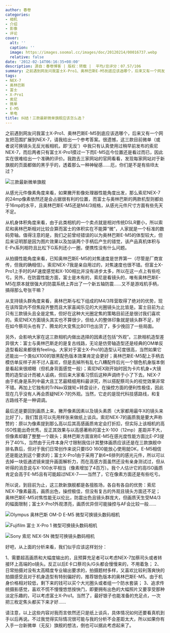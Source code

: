```yaml
---
author: 春卷
categories:
- 相机
- 介绍
- 影像
- 评论
cover:
  alt: ''
  caption: ''
  image: https://images.soomal.cc/images/doc/20120214/00016737.webp
  relative: false
date: '2012-02-14T06:16:35+08:00'
description: 源自：春卷博客 | 版权：转载 |  平均/总评分：07.57/106
summary: 之前遇到网友问我富士X-Pro1、奥林巴斯E-M5到底应该选哪个，后来又有一个网友把范围扩展到NEX-7，请我给出一个参考答案。很遗憾，这三款目前微单（或者说可换镜头无反光板相机，即‘无反’）中我只有认真使用过稍早前发布的索尼NEX-7，而后两者只有富士X-Pro1摸过一下而E-M5迄今位置还是看过而已，因此实在很难……
tags:
- NEX-7
- 奥林巴斯
- 富士
- X-Pro1
- 索尼
- 微单
- E-M5
- 单电
title: 纠结！三款最新微单旗舰应该怎么选？
---
```


之前遇到网友问我富士X-Pro1、奥林巴斯E-M5到底应该选哪个，后来又有一个网友把范围扩展到NEX-7，请我给出一个参考答案。很遗憾，这三款目前微单（或者说可换镜头无反光板相机，即‘无反’）中我只有认真使用过稍早前发布的索尼NEX-7，而后两者只有富士X-Pro1摸过一下而E-M5迄今位置还是看过而已，因此实在很难给出一个准确的评价。我跑去三家网站的官网看看，发现每家网站对于新旗舰的页面都做的黑乎乎的，透着那么一种神秘感……厄，你们是不是有些IB太过？

![三款最新微单旗舰](https://images.soomal.cc/images/doc/20120214/00016737.webp)





从感光元件像素角度来看，如果撇开影像处理器性能角度出发，那么索尼NEX-7的24mp像素依然还是会占据很有利的位置，而富士与奥林巴斯的两款机型则都处于16mp的水平，且奥林巴斯E-M5还是M4/3规格，从感光元件尺寸方面有些先天不足。

从机身体积角度来看，由于此类相机的一个卖点就是相对传统DSLR要小，所以索尼和奥林巴斯相对比较合算而富士的体积实在不能算“微”，人家就是一个标准的数码旁轴。值得注意的是，我们之前曾经错误的以为奥林巴斯E-M5的体型较大，但后来证明那是因为图片效果以及加装两个手柄后产生的错觉，该产品真机体积与E-Px系列相符且比松下G系列还小一圈，便携性没有什么问题。

从拍摄性能角度来看，已知奥林巴斯E-M5的对焦速度是世界第一（尽管是厂商宣传，但我的确相信）。索尼NEX-7我是亲自用过的，对焦速度也很不错。但富士X-Pro1上手时的AF速度感觉和X-100相比并没有进步太多，所以在这一点上有些吃亏。另外，在防震性能方面，富士是木有的，索尼是看镜头的，唯有奥林巴斯E-M5在原本就很强大的防震系统上弄出了一个新五轴防震……又不是游戏机手柄，搞得那么夸张干嘛？

从支持镜头群角度来看，奥林巴斯与松下组成的M4/3阵营取得了绝对的优势，现在该阵营内不但焦段齐整而且大家喜闻乐见的大光圈镜头比比皆是。富士目前为止只有三款镜头且全是定焦，但好在这种大光圈定焦的策略目前还是很讨我们喜欢的。索尼NEX方面镜头其实也不算很少，但给人的整体印象就是镜头群不足，好在如今蔡司头也有了、腾龙的大变焦比B011也出货了，多少挽回了一些局面。

另外，会影响大家在这三款相机内做出选择的因素还包括“外观”。三款相机造型差异很大：富士与奥林巴斯走的是复古线路，无论是仿旁轴造型还是经典的OM单反造型看起来都很有feeling。大家对于富士X-Pro1的造型认可度很高，当然如果它还能出一个类似X100的银黑配色版本效果肯定会更好；奥林巴斯E-M5配上手柄去模仿单反样子并不讨人喜欢，但是去掉所有乱七八糟配件后光一个银色机身版本倒是看起来很顺眼（但机身背面感觉一般）；索尼NEX刚开始时因为卡片机身+大镜筒的造型设计而被人诟病，但后来大家看习惯后这种声调终于小了下去。NEX-7由于机身是系列中最大且工艺最精细用料最讲究，所以搭配蔡司头的视觉效果非常不错。再加上它独有的TriNav双拨轮+转盘设计，在操控方面的便利性极佳，因此现在几乎没有人再会质疑NEX-7的外观。当然，它走的是现代科技感路线，和复古路线不是一种调调。

最后还是要回到画质上来，撇开像素因素以及镜头素质（大家都用最牛X的镜头来比好了），我们暂且可以先用样张来做纸上谈兵。索尼NEX-7的画质我是要大声称赞的：原以为像素提到那么高以后其高感画质肯定会打折扣，但实际上该相机的高ISO性能出奇优秀。反正其效果与以高感著称的富士X-100（12mp）差距并不大，但像素却翻了整整一个跟头；奥林巴斯方面宣称E-M5在感光度性能方面比E-P3提升了40%，当然由于元件本身尺寸限制我估计其整体画质应该还是在三款旗舰中排名靠后，但对于我们日常创作来说只要ISO 1600能放心使用就OK，E-M5相信还是能达到这个要求的；富士X-Pro1由于采用了新6*6排列的感光元件，所以可以去掉一块低通滤镜来提升画面解析力，而在高感方面虽然还没有亲身测试过，但从听得的消息说与X-100水平相当（像素增加了4百万）。我个人估计它的高ISO画质肯定会高于E-M5且有可能超过NEX-7――当然了，它在像素方面还是有些吃亏。

所以说，到目前为止，这三款新旗舰都是各擅胜场，各自有各自的优势：索尼NEX-7像素最高，画质出色，操控极佳，但没有复古的外观且镜头方面还不足；奥林巴斯E-M5对焦性能无以伦比，防震出色且镜头群庞大，但画质天生受M4/3的幅面限制；富士X-Pro1外观漂亮，画质优异但可能操控与AF会比较一般……

![Olympus 奥林巴斯 OM-D E-M5 微型可换镜头数码相机](https://images.soomal.cc/images/doc/20120208/00016571.webp)




![Fujifilm 富士 X-Pro 1 微型可换镜头数码相机](https://images.soomal.cc/images/doc/20120110/00016077.webp)




![Sony 索尼 NEX-5N 微型可换镜头数码相机](https://images.soomal.cc/images/doc/20110824/00012958.webp)





好吧，从上面的分析来看，我们似乎应该这样划分：


1、需要超高画质和大幅度输出的，且预算充足者可以考虑NEX-7加蔡司头或者转接环上高端的α镜头。反正以后E卡口蔡司头/G头都会慢慢来的，不用着急；
2、日常拍摄对没有太高精度专业输出要求的，拍摄题材多样，又喜欢比较利落爽快的拍摄感受且对于机身造型有特别偏好的，推荐银色版本的奥林巴斯E-M5。由于机身价格相对较低，剩下来的钱可以买个大光圈头或者组一个防水套装；
3、追求传统摄影感觉，喜欢不慌不慢慢悠悠按快门，即要拥有出色的大幅照片又要享受那种淡定乐趣的，可以考虑富士X-Pro1。当然了，最好银子也能准备的充足点，一次把三枚定焦头都买下来才好……


请注意，以上这些内容对我而言依然还只是纸上谈兵，具体情况如何还要看真机到手以后再说。不过我觉得实际情况很可能与我的分析不会差距太大，所以如果你有入手一台新微单（无反）旗舰的想法，倒也可以据此考虑起来了。